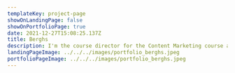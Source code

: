 ```yaml
---
templateKey: project-page
showOnLandingPage: false
showOnPortfolioPage: true
date: 2021-12-27T15:08:25.137Z
title: Berghs
description: I'm the course director for the Content Marketing course at Berghs School of Communication.
landingPageImage: ../../../images/portfolio_berghs.jpeg
portfolioPageImage: ../../../images/portfolio_berghs.jpeg
---
```

